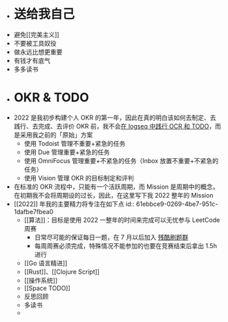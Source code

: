 - # 送给我自己
- 避免[[完美主义]]
- 不要被工具奴役
- 做永远比想更重要
- 有钱才有底气
- 多多读书
- # OKR & TODO
- 2022 是我初步构建个人 OKR 的第一年，因此在真的明白该如何去制定、去践行、去完成、去评价 OKR 前，我不会[在 logseq 中践行 OCR 和 TODO](https://www.bmpi.dev/self/okr-gtd-note-logseq/)，而是采用我之前的「原始」方案
	- 使用 Todoist 管理不重要+紧急的任务
	- 使用 Due 管理重要+紧急的任务
	- 使用 OmniFocus 管理重要+不紧急的任务（Inbox 放置不重要+不紧急的任务）
	- 使用 Vision 管理 OKR 的目标制定和评判
- 在标准的 OKR 流程中，只能有一个活跃周期，而 Mission 是周期中的概念，在初期我不会将周期设的过长，因此，在这里写下我 2022 整年的 Mission
- [[2022]] 年我的主要精力将专注在如下点
  id:: 61ebbce9-0269-4be7-951c-1dafbe7fbea0
	- [[算法]]：目标是使用 2022 一整年的时间来完成可以无忧参与 LeetCode 周赛
		- 日常尽可能的保证每日一题，在 7 月以后加入 [残酷刷题群](http://board.cruelcoding.com/)
		- 每周周赛必须完成，特殊情况不能参加的也要在竞赛结束后拿出 1.5h 进行
	- [[Go 语言精进]]
	- [[Rust]]、[[Clojure Script]]
	- [[操作系统]]
	- [[Space TODO]]
	- 反思回顾
	- 多读书
	-
